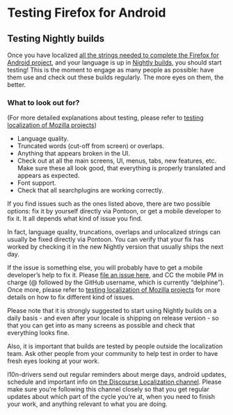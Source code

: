 # Testing Firefox for Android

## Testing Nightly builds

Once you have localized [all the strings needed to complete the Firefox for Android project](how_to_localize.md), and your language is up in [Nightly builds](https://play.google.com/store/apps/details?id=org.mozilla.fenix), you should start testing! This is the moment to engage as many people as possible: have them use and check out these builds regularly. The more eyes on them, the better.

### What to look out for?

(For more detailed explanations about testing, please refer to [testing localization of Mozilla projects](l10n_testing.md))

* Language quality.
* Truncated words (cut-off from screen) or overlaps.
* Anything that appears broken in the UI.
* Check out at all the main screens, UI, menus, tabs, new features, etc. Make sure these all look good, that everything is properly translated and appears as expected.
* Font support.
* Check that all searchplugins are working correctly.

If you find issues such as the ones listed above, there are two possible options: fix it by yourself directly via Pontoon, or get a mobile developer to fix it. It all depends what kind of issue you find.

In fact, language quality, truncations, overlaps and unlocalized strings can usually be fixed directly via Pontoon. You can verify that your fix has worked by checking it in the new Nightly version that usually ships the next day.

If the issue is something else, you will probably have to get a mobile developer’s help to fix it. Please [file an issue here](https://github.com/mozilla-mobile/fenix/issues/new/choose), and CC the mobile PM in charge (@ followed by the GitHub username, which is currently “delphine”).
Once more, please refer to [testing localization of Mozilla projects](l10n_testing.md) for more details on how to fix different kind of issues.

Please note that it is strongly suggested to start using Nightly builds on a daily basis - and even after your locale is shipping on release version - so that you can get into as many screens as possible and check that everything looks fine.

Also, it is important that builds are tested by people outside the localization team. Ask other people from your community to help test in order to have fresh eyes looking at your work.

l10n-drivers send out regular reminders about merge days, android updates, schedule and important info on [the Discourse Localization channel](https://discourse.mozilla.org/c/l10n/). Please make sure you’re following this channel closely so that you get regular updates about which part of the cycle you’re at, when you need to finish your work, and anything relevant to what you are doing.
